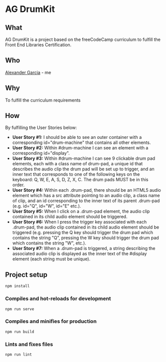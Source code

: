 # AG DrumKit

## What
AG DrumKit is a project based on the freeCodeCamp curriculum to fulfill the Front End Libraries Certification.

## Who
[Alexander Garcia](https://alexandergarcia.me) - me

## Why
To fulfill the curriculum requirements

## How
By fulfilling the User Stories below:
- **User Story #1:** I should be able to see an outer container with a corresponding id="drum-machine" that contains all other elements.
- **User Story #2:** Within #drum-machine I can see an element with a corresponding id="display".
- **User Story #3:** Within #drum-machine I can see 9 clickable drum pad elements, each with a class name of drum-pad, a unique id that describes the audio clip the drum pad will be set up to trigger, and an inner text that corresponds to one of the following keys on the keyboard: Q, W, E, A, S, D, Z, X, C. The drum pads MUST be in this order.
- **User Story #4:** Within each .drum-pad, there should be an HTML5 audio element which has a src attribute pointing to an audio clip, a class name of clip, and an id corresponding to the inner text of its parent .drum-pad (e.g. id="Q", id="W", id="E" etc.).
- **User Story #5:** When I click on a .drum-pad element, the audio clip contained in its child audio element should be triggered.
- **User Story #6:** When I press the trigger key associated with each .drum-pad, the audio clip contained in its child audio element should be triggered (e.g. pressing the Q key should trigger the drum pad which contains the string "Q", pressing the W key should trigger the drum pad which contains the string "W", etc.).
- **User Story #7:** When a .drum-pad is triggered, a string describing the associated audio clip is displayed as the inner text of the #display element (each string must be unique).


## Project setup
```
npm install
```

### Compiles and hot-reloads for development
```
npm run serve
```

### Compiles and minifies for production
```
npm run build
```

### Lints and fixes files
```
npm run lint
```
